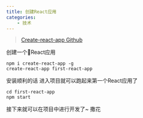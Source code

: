 ```yaml
---
title: 创建React应用
categories: 
    - 技术
---
```

>[Create-react-app Github](https://github.com/facebook/create-react-app)

创建一个React应用
```shell
npm i create-react-app -g
create-react-app first-react-app
```

安装顺利的话 进入项目就可以跑起来第一个React应用了
```shell
cd first-react-app
npm start
```

接下来就可以在项目中进行开发了~ 撒花
